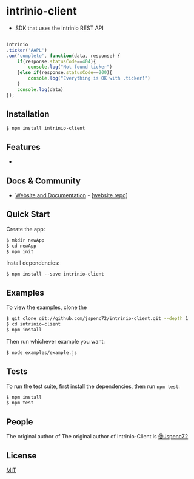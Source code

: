 # intrinio-client
- SDK that uses the intrinio REST API



```js

intrinio
.ticker('AAPL')
.on('complete', function(data, response) {
	if(response.statusCode==404){
		console.log("Not found ticker")
	}else if(response.statusCode==200){
		console.log("Everything is OK with .ticker!")
	}
	console.log(data)
});

```

## Installation

```bash
$ npm install intrinio-client
```

## Features

  * 


## Docs & Community

  * [Website and Documentation](https://www.intrinio.com) - [[website repo](https://github.com/jspenc72/intrinio-client)]

## Quick Start

  Create the app:

```bash
$ mkdir newApp
$ cd newApp
$ npm init 
```

  Install dependencies:

```
$ npm install --save intrinio-client
```


## Examples

  To view the examples, clone the 

```bash
$ git clone git://github.com/jspenc72/intrinio-client.git --depth 1
$ cd intrinio-client
$ npm install
```

  Then run whichever example you want:

```bash
$ node examples/example.js
```

## Tests

  To run the test suite, first install the dependencies, then run `npm test`:

```bash
$ npm install
$ npm test
```

## People

The original author of The original author of Intrinio-Client is [@Jspenc72](https://github.com/jspenc72)
## License

  [MIT](LICENSE)

